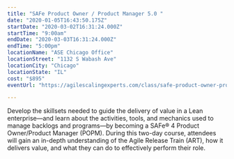 ```yaml
---
title: "SAFe Product Owner / Product Manager 5.0 "
date: "2020-01-05T16:43:50.175Z"
startDate: "2020-03-02T16:31:24.000Z"
startTime: "9:00am"
endDate: "2020-03-03T16:31:24.000Z"
endTime: "5:00pm"
locationName: "ASE Chicago Office"
locationStreet: "1132 S Wabash Ave"
locationCity: "Chicago"
locationState: "IL"
cost: "$895"
eventUrl: "https://agilescalingexperts.com/class/safe-product-owner-product-manager-5-0-confirmed-to-run-chicago-3-02-2020/?utm_medium=listing&utm_source=external&utm_campaign=classes&utm_term=chicagotechevents"

---
```


Develop the skillsets needed to guide the delivery of value in a Lean enterprise—and learn about the activities, tools, and mechanics used to manage backlogs and programs—by becoming a SAFe® 4 Product Owner/Product Manager (POPM). During this two-day course, attendees will gain an in-depth understanding of the Agile Release Train (ART), how it delivers value, and what they can do to effectively perform their role.

